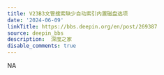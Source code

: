 ```yaml
---
title: V23B3文管搜索缺少自动索引内置磁盘选项
date: '2024-06-09'
linkTitle: https://bbs.deepin.org/en/post/269387
source: deepin_bbs
description:  深度之家 
disable_comments: true
---
```

NA
